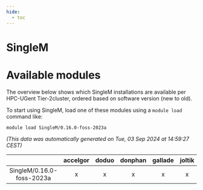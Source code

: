 ```yaml
---
hide:
  - toc
---
```


SingleM
=======

# Available modules


The overview below shows which SingleM installations are available per HPC-UGent Tier-2cluster, ordered based on software version (new to old).

To start using SingleM, load one of these modules using a `module load` command like:

```shell
module load SingleM/0.16.0-foss-2023a
```

*(This data was automatically generated on Tue, 03 Sep 2024 at 14:59:27 CEST)*  

| |accelgor|doduo|donphan|gallade|joltik|shinx|skitty|
| :---: | :---: | :---: | :---: | :---: | :---: | :---: | :---: |
|SingleM/0.16.0-foss-2023a|x|x|x|x|x|x|x|
